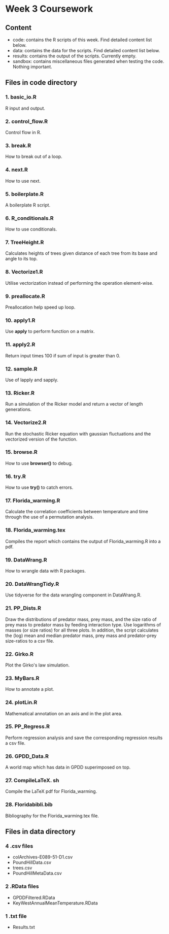 # Week 3 Coursework 

## Content
* code: contains the R scripts of this week. Find detailed content list below. 
* data: contains the data for the scripts. Find detailed content list below.
* results: contains the output of the scripts. Currently empty. 
* sandbox: contains miscellaneous files generated when testing the code. Nothing important.

## Files in code directory

### 1. basic_io.R

R input and output.

### 2. control_flow.R

Control flow in R.

### 3. break.R

How to break out of a loop.

### 4. next.R

How to use next.

### 5. boilerplate.R

A boilerplate R script.

### 6. R_conditionals.R

How to use conditionals.

### 7. TreeHeight.R

Calculates heights of trees given distance of each tree from its base and angle to its top. 

### 8. Vectorize1.R

Utilise vectorization instead of performing the operation element-wise.

### 9. preallocate.R

Preallocation help speed up loop.

### 10. apply1.R

Use **apply** to perform function on a matrix.

### 11. apply2.R

Return input times 100 if sum of input is greater than 0. 

### 12. sample.R

Use of lapply and sapply.

### 13. Ricker.R

Run a simulation of the Ricker model and return a vector of length generations.

### 14. Vectorize2.R

Run the stochastic Ricker equation with gaussian fluctuations and the vectorized version of the function.

### 15. browse.R

How to use **browser()** to debug.

### 16. try.R

How to use **try()** to catch errors.

### 17. Florida_warming.R

Calculate the correlation coefficients between temperature and time through the use of a permutation analysis.

### 18. Florida_warming.tex

Compiles the report which contains the output of Florida_warming.R into a pdf.

### 19. DataWrang.R

How to wrangle data with R packages. 

### 20. DataWrangTidy.R

Use tidyverse for the data wrangling component in DataWrang.R.

### 21. PP_Dists.R

Draw the distributions of predator mass, prey mass, and the size ratio of prey mass to predator mass by feeding interaction type. Use logarithms of masses (or size ratios) for all three plots. In addition, the script calculates the (log) mean and median predator mass, prey mass and predator-prey size-ratios to a csv file.

### 22. Girko.R

Plot the Girko's law simulation.

### 23. MyBars.R

How to annotate a plot. 

### 24. plotLin.R

Mathematical annotation on an axis and in the plot area.

### 25. PP_Regress.R

Perform regression analysis and save the corresponding regression results a csv file.

### 26. GPDD_Data.R

A world map which has data in GPDD superimposed on top.

### 27. CompileLaTeX. sh

Compile the LaTeX pdf for Florida_warming. 

### 28. Floridabibli.bib

Bibliography for the Florida_warming.tex file. 

## Files in data directory

### 4 .csv files
* colArchives-E089-51-D1.csv
* PoundHillData.csv
* trees.csv
* PoundHillMetaData.csv

### 2 .RData files
* GPDDFiltered.RData
* KeyWestAnnualMeanTemperature.RData 

### 1 .txt file
* Results.txt
